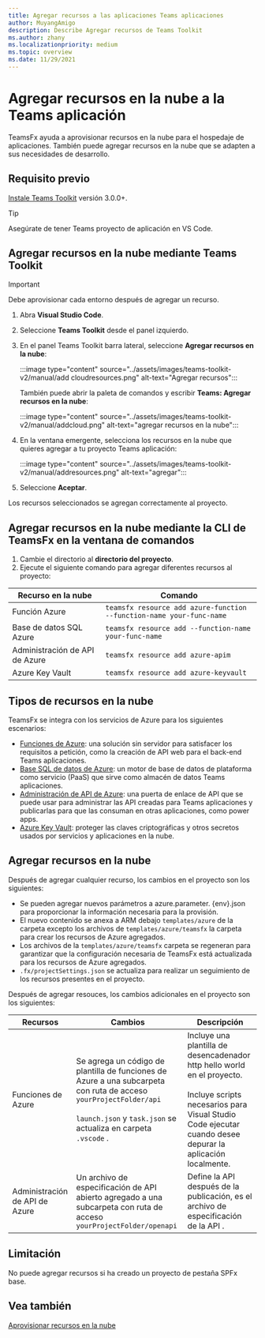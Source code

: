 ```yaml
---
title: Agregar recursos a las aplicaciones Teams aplicaciones
author: MuyangAmigo
description: Describe Agregar recursos de Teams Toolkit
ms.author: zhany
ms.localizationpriority: medium
ms.topic: overview
ms.date: 11/29/2021
---
```


# <a name="add-cloud-resources-to-your-teams-app"></a>Agregar recursos en la nube a la Teams aplicación

TeamsFx ayuda a aprovisionar recursos en la nube para el hospedaje de aplicaciones. También puede agregar recursos en la nube que se adapten a sus necesidades de desarrollo.

## <a name="prerequisite"></a>Requisito previo

[Instale Teams Toolkit](https://marketplace.visualstudio.com/items?itemName=TeamsDevApp.ms-teams-vscode-extension) versión 3.0.0+.

> [!TIP]
> Asegúrate de tener Teams proyecto de aplicación en VS Code.

## <a name="add-cloud-resources-using-teams-toolkit"></a>Agregar recursos en la nube mediante Teams Toolkit

> [!IMPORTANT]
> Debe aprovisionar cada entorno después de agregar un recurso.

1. Abra **Visual Studio Code**.
1. Seleccione **Teams Toolkit** desde el panel izquierdo.
1. En el panel Teams Toolkit barra lateral, seleccione **Agregar recursos en la nube**:

    :::image type="content" source="../assets/images/teams-toolkit-v2/manual/add cloudresources.png" alt-text="Agregar recursos":::

   También puede abrir la paleta de comandos y escribir **Teams: Agregar recursos en la nube**:

    :::image type="content" source="../assets/images/teams-toolkit-v2/manual/addcloud.png" alt-text="agregar recursos en la nube":::

1. En la ventana emergente, selecciona los recursos en la nube que quieres agregar a tu proyecto Teams aplicación:

     :::image type="content" source="../assets/images/teams-toolkit-v2/manual/addresources.png" alt-text="agregar":::

1. Seleccione **Aceptar**.

Los recursos seleccionados se agregan correctamente al proyecto.

## <a name="add-cloud-resources-using-teamsfx-cli-in-command-window"></a>Agregar recursos en la nube mediante la CLI de TeamsFx en la ventana de comandos

1. Cambie el directorio al **directorio del proyecto**.
1. Ejecute el siguiente comando para agregar diferentes recursos al proyecto:

|Recurso en la nube|Comando|
|---------------|----------|
| Función Azure|`teamsfx resource add azure-function --function-name your-func-name`|
| Base de datos SQL Azure|`teamsfx resource add --function-name your-func-name`|
| Administración de API de Azure|`teamsfx resource add azure-apim`|
| Azure Key Vault|`teamsfx resource add azure-keyvault`|

## <a name="types-of-cloud-resources"></a>Tipos de recursos en la nube

TeamsFx se integra con los servicios de Azure para los siguientes escenarios:

- [Funciones de Azure](/azure/azure-functions/functions-overview): una solución sin servidor para satisfacer los requisitos a petición, como la creación de API web para el back-end Teams aplicaciones.
- [Base SQL de datos de Azure](/azure/azure-sql/database/sql-database-paas-overview): un motor de base de datos de plataforma como servicio (PaaS) que sirve como almacén de datos Teams aplicaciones.
- [Administración de API de Azure](/azure/azure-sql/database/sql-database-paas-overview): una puerta de enlace de API que se puede usar para administrar las API creadas para Teams aplicaciones y publicarlas para que las consuman en otras aplicaciones, como power apps.
- [Azure Key Vault](/azure/key-vault/general/overview): proteger las claves criptográficas y otros secretos usados por servicios y aplicaciones en la nube.

## <a name="add-cloud-resources"></a>Agregar recursos en la nube

Después de agregar cualquier recurso, los cambios en el proyecto son los siguientes:

- Se pueden agregar nuevos parámetros a azure.parameter. {env}.json para proporcionar la información necesaria para la provisión.
- El nuevo contenido se anexa a ARM debajo `templates/azure` de la carpeta excepto los archivos de `templates/azure/teamsfx` la carpeta para crear los recursos de Azure agregados.
- Los archivos de la `templates/azure/teamsfx` carpeta se regeneran para garantizar que la configuración necesaria de TeamsFx está actualizada para los recursos de Azure agregados.
- `.fx/projectSettings.json` se actualiza para realizar un seguimiento de los recursos presentes en el proyecto.

Después de agregar resouces, los cambios adicionales en el proyecto son los siguientes:

|Recursos|Cambios|Descripción|
|---------------|---------------|-----------------------------|
|Funciones de Azure|Se agrega un código de plantilla de funciones de Azure a una subcarpeta con ruta de acceso `yourProjectFolder/api`</br></br>`launch.json` y `task.json` se actualiza en carpeta `.vscode` .| Incluye una plantilla de desencadenador http hello world en el proyecto.</br></br> Incluye scripts necesarios para Visual Studio Code ejecutar cuando desee depurar la aplicación localmente.|
|Administración de API de Azure|Un archivo de especificación de API abierto agregado a una subcarpeta con ruta de acceso `yourProjectFolder/openapi`|Define la API después de la publicación, es el archivo de especificación de la API .|

## <a name="limitation"></a>Limitación

No puede agregar recursos si ha creado un proyecto de pestaña SPFx base.

## <a name="see-also"></a>Vea también

[Aprovisionar recursos en la nube](provision.md)
